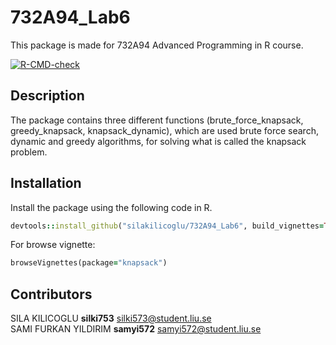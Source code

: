 # 732A94_Lab6

This package is made for 732A94 Advanced Programming in R course.

<!-- badges: start -->
[![R-CMD-check](https://github.com/silakilicoglu/732A94_Lab6/actions/workflows/R-CMD-check.yaml/badge.svg)](https://github.com/silakilicoglu/732A94_Lab6/actions/workflows/R-CMD-check.yaml)
<!-- badges: end -->

## Description
The package contains three different functions (brute_force_knapsack, greedy_knapsack, knapsack_dynamic), which are used brute force search, dynamic and greedy algorithms, for solving what is called the knapsack problem.


## Installation
Install the package using the following code in R.

```ruby
devtools::install_github("silakilicoglu/732A94_Lab6", build_vignettes=TRUE)
```
For browse vignette:
```ruby
browseVignettes(package="knapsack")
```

## Contributors
SILA KILICOGLU        **silki753**          silki573@student.liu.se <br>
SAMI FURKAN YILDIRIM  **samyi572**          samyi572@student.liu.se
